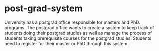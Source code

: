 # post-grad-system
University has a postgrad office responsible for masters and PhD. programs. The postgrad office wants to create a system to keep track of students doing their postgrad studies as well as manage the process of students taking prerequisite courses for the postgrad studies. Students need to register for their master or PhD through this system.
